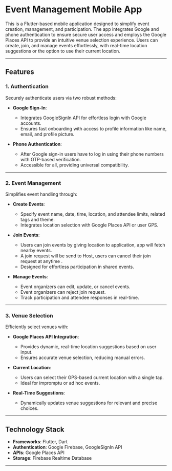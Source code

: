 # Event Management Mobile App  

This is a Flutter-based mobile application designed to simplify event creation, management, and participation. The app integrates Google and phone authentication to ensure secure user access and employs the Google Places API to provide an intuitive venue selection experience. Users can create, join, and manage events effortlessly, with real-time location suggestions or the option to use their current location.

---

## **Features**  

### **1. Authentication**  
Securely authenticate users via two robust methods:  
- **Google Sign-In**:  
  - Integrates GoogleSignIn API for effortless login with Google accounts.  
  - Ensures fast onboarding with access to profile information like name, email, and profile picture.  

- **Phone Authentication**:  
  - After Google sign-in users have to log in using their phone numbers with OTP-based verification.  
  - Accessible for all, providing universal compatibility.  

---

### **2. Event Management**  
Simplifies event handling through:  
- **Create Events**:  
  - Specify event name, date, time, location, and attendee limits, related tags and theme. 
  - Integrates location selection with Google Places API or user GPS.  

- **Join Events**:  
  - Users can join events by giving location to application, app will fetch nearby events.
  - A join request will be send to Host, users can cancel their join request at anytime .
  - Designed for effortless participation in shared events.  

- **Manage Events**:  
  - Event organizers can edit, update, or cancel events.
  - Event organizers can reject join request.  
  - Track participation and attendee responses in real-time.  

---

### **3. Venue Selection**  
Efficiently select venues with:  
- **Google Places API Integration**:  
  - Provides dynamic, real-time location suggestions based on user input.  
  - Ensures accurate venue selection, reducing manual errors.  

- **Current Location**:  
  - Users can select their GPS-based current location with a single tap.  
  - Ideal for impromptu or ad hoc events.  

- **Real-Time Suggestions**:  
  - Dynamically updates venue suggestions for relevant and precise choices.  

---

## **Technology Stack**  
- **Frameworks**: Flutter, Dart  
- **Authentication**: Google Firebase, GoogleSignIn API  
- **APIs**: Google Places API  
- **Storage**: Firebase Realtime Database  

---
